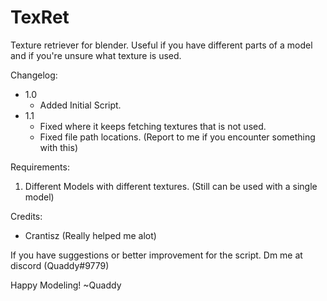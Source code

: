 # TexRet
Texture retriever for blender.
Useful if you have different parts of a model and if you're unsure what texture is used.


Changelog:
* 1.0
  * Added Initial Script.
* 1.1
  * Fixed where it keeps fetching textures that is not used.
  * Fixed file path locations. (Report to me if you encounter something with this)

Requirements:
1. Different Models with different textures. (Still can be used with a single model)

Credits:
* Crantisz (Really helped me alot)


If you have suggestions or better improvement for the script.
Dm me at discord (Quaddy#9779)

Happy Modeling! ~Quaddy
